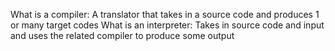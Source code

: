 What is a compiler:
	A translator that takes in a source code and produces 1 or many target codes
What is an interpreter:
	Takes in source code and input and uses the related compiler to produce some output